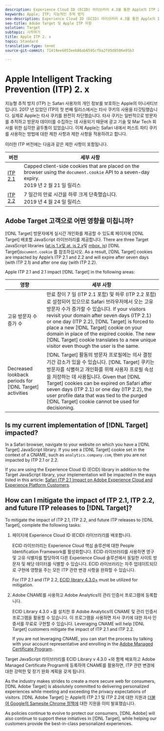 ```yaml
---
description: Experience Cloud ID (ECID) 라이브러리 4.3를 통한 Apple의 ITP 2.1 및 ITP 2.2에 대한 Target 지원에 대한 정보입니다.
keywords: Apple; ITP; 지능적인 추적 방지
seo-description: Experience Cloud ID (ECID) 라이브러리 4.3를 통한 Apple의 ITP 2.1 및 ITP 2.2에 대한 Adobe Target 지원에 대한 정보입니다.
seo-title: Adobe Target 및 Apple ITP 지원
solution: Target
subtopic: 시작하기
title: Apple ITP 2. x
topic: Standard
translation-type: tm+mt
source-git-commit: 71419ee6053eeb86ab6595cfba2f05d8506e05b3

---
```



# Apple Intelligent Tracking Prevention (ITP) 2. x

지능형 추적 방지 (ITP) 는 Safari 사용자의 개인 정보를 보호하는 Apple의 이니셔티브입니다. 2017 년 있었던 ITP의 첫 번째 릴리스에서는 타사 쿠키의 사용을 타깃팅했습니다. 실제로 Apple는 타사 쿠키를 완전히 차단했습니다. 타사 쿠키는 일반적으로 방문자를 추적하고 방문자 데이터를 수집하는 데 사용되기 때문에 광고 기술 및 Mar Tech 회사를 위한 심각한 골두통이 있었습니다. 이제 Apple는 Safari 내에서 퍼스트 파티 쿠키를 사용하는 방법에 대한 제한 사항과 제한 사항을 적용하려고 합니다.

이러한 ITP 버전에는 다음과 같은 제한 사항이 포함됩니다.

| 버전 | 세부 사항 |
| --- | --- |
| [ITP 2.1](https://webkit.org/blog/8613/intelligent-tracking-prevention-2-1/) | Capped client-side cookies that are placed on the browser using the `document.cookie` API to a seven-day expiry.<br>2019 년 2 월 21 일 릴리스 |
| [ITP 2.2](https://webkit.org/blog/8828/intelligent-tracking-prevention-2-2/) | 7 일간의 만료 시간을 하루 크게 단축했습니다.<br>2019 년 4 월 24 일 릴리스 |

## Adobe Target 고객으로 어떤 영향을 미칩니까?

[!DNL Target] 방문자에게 실시간 개인화를 제공할 수 있도록 페이지에 [!DNL Target] 배포할 JavaScript 라이브러리를 제공합니다. There are three Target JavaScript libraries ([at.js 1.*x*&#x200B;및 at. js 2.*x*](/help/c-implementing-target/c-implementing-target-for-client-side-web/c-how-atjs-works/how-atjs-works.md)및 [mbox. js](/help/c-implementing-target/c-implementing-target-for-client-side-web/t-mbox-download/mbox-download.md)) [!DNL Target]`document.cookie` 를 참조하십시오. As a result, [!DNL Target] cookies are impacted by Apple’s ITP 2.1 and 2.2 and will expire after seven days (with ITP 2.1) and after one day (with ITP 2.2).

Apple ITP 2.1 and 2.1 impact [!DNL Target] in the following areas:

| 영향 | 세부 사항 |
| --- | --- |
| 고유 방문자 수 증가 수 | 만료 창이 7 일 (ITP 2.1 포함) 및 하루 (ITP 2.2 포함) 로 설정되어 있으므로 Safari 브라우저에서 오는 고유 방문자 수가 증가할 수 있습니다. If your visitors revisit your domain after seven days (ITP 2.1) or one day (ITP 2.2), [!DNL Target] is forced to place a new [!DNL Target] cookie on your domain in place of the expired cookie. The new [!DNL Target] cookie translates to a new unique visitor even though the user is the same. |
| Decreased lookback periods for [!DNL Target] activities | [!DNL Target] 활동의 방문자 프로필에는 의사 결정 기간 감소가 있을 수 있습니다. [!DNL Target] 쿠키는 방문자를 식별하고 개인화를 위해 사용자 프로필 속성을 저장하는 데 사용됩니다. Given that [!DNL Target] cookies can be expired on Safari after seven days (ITP 2.1) or one day (ITP 2.2), the user profile data that was tied to the purged [!DNL Target] cookie cannot be used for decisioning. |

## Is my current implementation of [!DNL Target] impacted?

In a Safari browser, navigate to your website on which you have a [!DNL Target] JavaScript library. If you see a [!DNL Target] cookie set in the context of a CNAME, such as `analytics.company.com`, then you are not impacted by ITP 2.1 or 2.2.

If you are using the Experience Cloud ID (ECID) library in addition to the Target JavaScript library, your implementation will be impacted in the ways listed in this article: [Safari ITP 2.1 Impact on Adobe Experience Cloud and Experience Platform Customers](https://medium.com/adobetech/safari-itp-2-1-impact-on-adobe-experience-cloud-customers-9439cecb55ac).

## How can I mitigate the impact of ITP 2.1, ITP 2.2, and future ITP releases to [!DNL Target]?

To mitigate the impact of ITP 2.1, ITP 2.2, and future ITP releases to [!DNL Target], complete the following tasks:

1. 페이지에 Experience Cloud ID (ECID) 라이브러리를 배포합니다.

   ECID 라이브러리는 Experience Cloud 핵심 솔루션에 대한 People Identification Framework를 활성화합니다. ECID 라이브러리를 사용하면 영구 및 고유 식별자를 할당하여 다른 Experience Cloud 솔루션에서 동일한 사이트 방문자 및 해당 데이터를 식별할 수 있습니다. ECID 라이브러리는 자주 업데이트되므로 구현에 영향을 주는 모든 ITP 관련 변경 사항을 완화할 수 있습니다.

   For ITP 2.1 and ITP 2.2, [ECID library 4.3.0+](https://marketing.adobe.com/resources/help/en_US/mcvid/mcvid-release-notes.html) must be utilized for mitigation.

1. Adobe CNAME를 사용하고 Adobe Analytics의 관리 인증서 프로그램에 등록합니다.

   ECID Library 4.3.0 +를 설치한 후 Adobe Analytics의 CNAME 및 관리 인증서 프로그램을 활용할 수 있습니다. 이 프로그램을 사용하면 자사 쿠키에 대한 자사 인증서를 무료로 구현할 수 있습니다. Leveraging CNAME will help [!DNL Target] customers mitigate the impact of ITP 2.1 and ITP 2.2.

   If you are not leveraging CNAME, you can start the process by talking with your account representative and enrolling in the [Adobe Managed Certificate Program](https://marketing.adobe.com/resources/help/en_US/whitepapers/first_party_cookies/adobe_managed_cert_pgm.html).

Target JavaScript 라이브러리를 ECID Library v 4.3.0 +와 함께 배포하고 Adobe Managed Certificate Program에 등록하여 CNAME를 활용하면, ITP 관련 변경에 대한 강력한 및 장기 완화 계획을 갖게 됩니다.

As the industry makes strides to create a more secure web for consumers, [!DNL Adobe Target] is absolutely committed to delivering personalized experiences while meeting and exceeding the privacy expectations of visitors. [!DNL Adobe Target] 는 Apple의 ITP 2.1 및 ITP 2.2에 대한 지원과 [더불어 Google의 Samesite Chrome 정책에](/help/c-implementing-target/c-considerations-before-you-implement-target/c-privacy/google-chrome-samesite-cookie-policies.md) 대한 지원을 이미 발표했습니다.

As policies continue to evolve to protect our consumers, [!DNL Adobe] will also continue to support these initiatives in [!DNL Target], while helping our customers provide the best-in-class personalized experiences.
